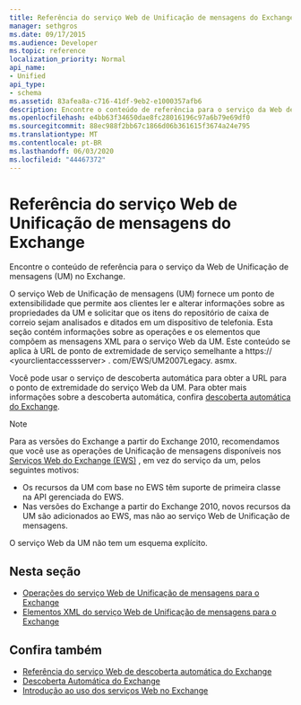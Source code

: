 ```yaml
---
title: Referência do serviço Web de Unificação de mensagens do Exchange
manager: sethgros
ms.date: 09/17/2015
ms.audience: Developer
ms.topic: reference
localization_priority: Normal
api_name:
- Unified
api_type:
- schema
ms.assetid: 83afea8a-c716-41df-9eb2-e1000357afb6
description: Encontre o conteúdo de referência para o serviço da Web de Unificação de mensagens (UM) no Exchange.
ms.openlocfilehash: e4bb63f34650dae8fc28016196c97a6b79e69df0
ms.sourcegitcommit: 88ec988f2bb67c1866d06b361615f3674a24e795
ms.translationtype: MT
ms.contentlocale: pt-BR
ms.lasthandoff: 06/03/2020
ms.locfileid: "44467372"
---
```

# <a name="unified-messaging-web-service-reference-for-exchange"></a>Referência do serviço Web de Unificação de mensagens do Exchange

Encontre o conteúdo de referência para o serviço da Web de Unificação de mensagens (UM) no Exchange.
  
O serviço Web de Unificação de mensagens (UM) fornece um ponto de extensibilidade que permite aos clientes ler e alterar informações sobre as propriedades da UM e solicitar que os itens do repositório de caixa de correio sejam analisados e ditados em um dispositivo de telefonia. Esta seção contém informações sobre as operações e os elementos que compõem as mensagens XML para o serviço Web da UM. Este conteúdo se aplica à URL de ponto de extremidade de serviço semelhante a https:// \<yourclientaccessserver\> . com/EWS/UM2007Legacy. asmx. 
  
Você pode usar o serviço de descoberta automática para obter a URL para o ponto de extremidade do serviço Web da UM. Para obter mais informações sobre a descoberta automática, confira [descoberta automática do Exchange](../exchange-web-services/autodiscover-for-exchange.md).
  
> [!NOTE]
>  Para as versões do Exchange a partir do Exchange 2010, recomendamos que você use as operações de Unificação de mensagens disponíveis nos [Serviços Web do Exchange (EWS)](https://msdn.microsoft.com/library/60285497-0c4e-4e51-84e1-34dd6d89a5d8%28Office.15%29.aspx) , em vez do serviço da um, pelos seguintes motivos: 
> - Os recursos da UM com base no EWS têm suporte de primeira classe na API gerenciada do EWS. 
> - Nas versões do Exchange a partir do Exchange 2010, novos recursos da UM são adicionados ao EWS, mas não ao serviço Web de Unificação de mensagens. 
  
O serviço Web da UM não tem um esquema explícito.
  
## <a name="in-this-section"></a>Nesta seção
<a name="bk_InThisSection"> </a>

- [Operações do serviço Web de Unificação de mensagens para o Exchange](unified-messaging-web-service-operations-for-exchange.md)   
- [Elementos XML do serviço Web de Unificação de mensagens para o Exchange](unified-messaging-web-service-xml-elements-for-exchange.md)
    
## <a name="see-also"></a>Confira também

- [Referência do serviço Web de descoberta automática do Exchange](autodiscover-web-service-reference-for-exchange.md)
- [Descoberta Automática do Exchange](../exchange-web-services/autodiscover-for-exchange.md)
- [Introdução ao uso dos serviços Web no Exchange](../exchange-web-services/start-using-web-services-in-exchange.md)
    

